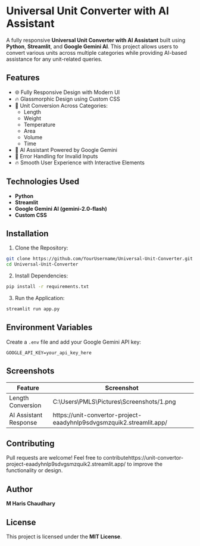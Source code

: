 # Universal Unit Converter with AI Assistant

A fully responsive **Universal Unit Converter with AI Assistant** built using **Python**, **Streamlit**, and **Google Gemini AI**. This project allows users to convert various units across multiple categories while providing AI-based assistance for any unit-related queries.

## Features

- 🌐 Fully Responsive Design with Modern UI
- 🔥 Glassmorphic Design using Custom CSS
- 📏 Unit Conversion Across Categories:
  - Length
  - Weight
  - Temperature
  - Area
  - Volume
  - Time
- 🤖 AI Assistant Powered by Google Gemini
- 📌 Error Handling for Invalid Inputs
- 🔥 Smooth User Experience with Interactive Elements

## Technologies Used

- **Python**
- **Streamlit**
- **Google Gemini AI (gemini-2.0-flash)**
- **Custom CSS**

## Installation

1. Clone the Repository:

```bash
git clone https://github.com/YourUsername/Universal-Unit-Converter.git
cd Universal-Unit-Converter
```

2. Install Dependencies:

```bash
pip install -r requirements.txt
```

3. Run the Application:

```bash
streamlit run app.py
```

## Environment Variables

Create a `.env` file and add your Google Gemini API key:

```env
GOOGLE_API_KEY=your_api_key_here
```

## Screenshots

| Feature               | Screenshot                                                                                                                                   |
| --------------------- | -------------------------------------------------------------------------------------------------------------------------------------------- |
| Length Conversion     | C:\Users\PMLS\Pictures\Screenshots/1.png |
| AI Assistant Response | https\://unit-convertor-project-eaadyhnlp9sdvgsmzquik2.streamlit.app/                                                                        |

## Contributing

Pull requests are welcome! Feel free to contributehttps\://unit-convertor-project-eaadyhnlp9sdvgsmzquik2.streamlit.app/ to improve the functionality or design.

## Author

**M Haris Chaudhary**

## License

This project is licensed under the **MIT License**.

